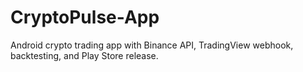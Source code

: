 # CryptoPulse-App
Android crypto trading app with Binance API, TradingView webhook, backtesting, and Play Store release.
